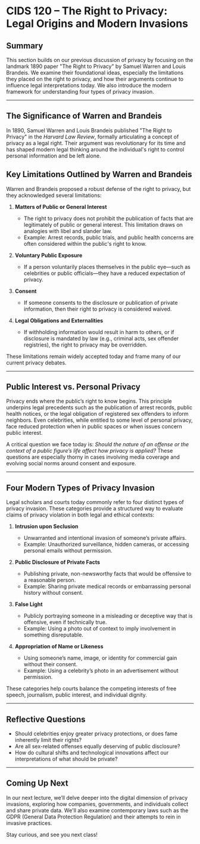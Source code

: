 # CIDS 120 – The Right to Privacy: Legal Origins and Modern Invasions

## Summary
This section builds on our previous discussion of privacy by focusing on the landmark 1890 paper "The Right to Privacy" by Samuel Warren and Louis Brandeis. We examine their foundational ideas, especially the limitations they placed on the right to privacy, and how their arguments continue to influence legal interpretations today. We also introduce the modern framework for understanding four types of privacy invasion.

---

## The Significance of Warren and Brandeis

In 1890, Samuel Warren and Louis Brandeis published "The Right to Privacy" in the *Harvard Law Review*, formally articulating a concept of privacy as a legal right. Their argument was revolutionary for its time and has shaped modern legal thinking around the individual's right to control personal information and be left alone.

## Key Limitations Outlined by Warren and Brandeis

Warren and Brandeis proposed a robust defense of the right to privacy, but they acknowledged several limitations:

1. **Matters of Public or General Interest**
    - The right to privacy does not prohibit the publication of facts that are legitimately of public or general interest. This limitation draws on analogies with libel and slander law.
    - Example: Arrest records, public trials, and public health concerns are often considered within the public's right to know.

2. **Voluntary Public Exposure**
    - If a person voluntarily places themselves in the public eye—such as celebrities or public officials—they have a reduced expectation of privacy.

3. **Consent**
    - If someone consents to the disclosure or publication of private information, then their right to privacy is considered waived.

4. **Legal Obligations and Externalities**
    - If withholding information would result in harm to others, or if disclosure is mandated by law (e.g., criminal acts, sex offender registries), the right to privacy may be overridden.

These limitations remain widely accepted today and frame many of our current privacy debates.

---

## Public Interest vs. Personal Privacy

Privacy ends where the public’s right to know begins. This principle underpins legal precedents such as the publication of arrest records, public health notices, or the legal obligation of registered sex offenders to inform neighbors. Even celebrities, while entitled to some level of personal privacy, face reduced protection when in public spaces or when issues concern public interest.

A critical question we face today is: *Should the nature of an offense or the context of a public figure’s life affect how privacy is applied?* These questions are especially thorny in cases involving media coverage and evolving social norms around consent and exposure.

---

## Four Modern Types of Privacy Invasion

Legal scholars and courts today commonly refer to four distinct types of privacy invasion. These categories provide a structured way to evaluate claims of privacy violation in both legal and ethical contexts:

1. **Intrusion upon Seclusion**
    - Unwarranted and intentional invasion of someone’s private affairs.
    - Example: Unauthorized surveillance, hidden cameras, or accessing personal emails without permission.

2. **Public Disclosure of Private Facts**
    - Publishing private, non-newsworthy facts that would be offensive to a reasonable person.
    - Example: Sharing private medical records or embarrassing personal history without consent.

3. **False Light**
    - Publicly portraying someone in a misleading or deceptive way that is offensive, even if technically true.
    - Example: Using a photo out of context to imply involvement in something disreputable.

4. **Appropriation of Name or Likeness**
    - Using someone’s name, image, or identity for commercial gain without their consent.
    - Example: Using a celebrity’s photo in an advertisement without permission.

These categories help courts balance the competing interests of free speech, journalism, public interest, and individual dignity.

---

## Reflective Questions

- Should celebrities enjoy greater privacy protections, or does fame inherently limit their rights?
- Are all sex-related offenses equally deserving of public disclosure?
- How do cultural shifts and technological innovations affect our interpretations of what should be private?

---

## Coming Up Next

In our next lecture, we’ll delve deeper into the digital dimension of privacy invasions, exploring how companies, governments, and individuals collect and share private data. We'll also examine contemporary laws such as the GDPR (General Data Protection Regulation) and their attempts to rein in invasive practices.

Stay curious, and see you next class!

